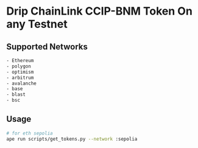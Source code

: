 # Drip ChainLink CCIP-BNM Token On any Testnet

## Supported Networks


```sh
- Ethereum
- polygon
- optimism
- arbitrum
- avalanche
- base
- blast
- bsc
```

## Usage

```sh
# for eth sepolia
ape run scripts/get_tokens.py --network :sepolia 
```